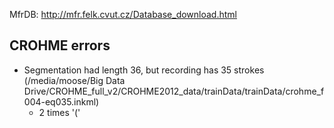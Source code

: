 MfrDB: http://mfr.felk.cvut.cz/Database_download.html

## CROHME errors

* Segmentation had length 36, but recording has 35 strokes
  (/media/moose/Big Data Drive/CROHME_full_v2/CROHME2012_data/trainData/trainData/crohme_f004-eq035.inkml)
  - 2 times '('